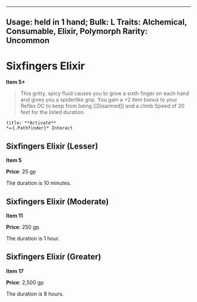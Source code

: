 
---
Usage: held in 1 hand;
Bulk: L
Traits: Alchemical, Consumable, Elixir, Polymorph
Rarity: Uncommon
---

# Sixfingers Elixir

**Item 5+**

> This gritty, spicy fluid causes you to grow a sixth finger on each hand and gives you a spiderlike grip. You gain a +2 item bonus to your Reflex DC to keep from being [[Disarmed]] and a climb Speed of 20 feet for the listed duration.

```ad-embed-ability
title: **Activate**
*⬻{.Pathfinder}* Interact 
```

## Sixfingers Elixir (Lesser)

**Item 5**

**Price**: 25 gp

The duration is 10 minutes.

## Sixfingers Elixir (Moderate)

**Item 11**

**Price**: 250 gp

The duration is 1 hour.

## Sixfingers Elixir (Greater)

**Item 17**

**Price**: 2,500 gp

The duration is 8 hours.

